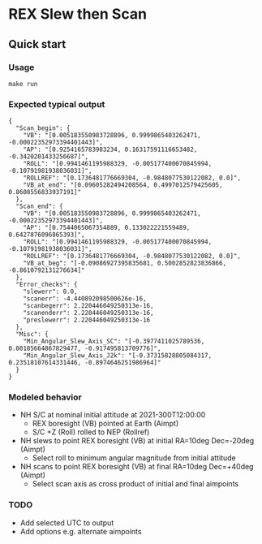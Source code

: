 # REX Slew then Scan

## Quick start

### Usage

    make run

### Expected typical output

    {
      "Scan_begin": {
        "VB": "[0.005183550983728896, 0.9999865403262471, -0.00022352973394401443]",
        "AP": "[0.9254165783983234, 0.16317591116653482, -0.3420201433256687]",
        "ROLL": "[0.9941461195988329, -0.005177400070845994, -0.10791981938036031]",
        "ROLLREF": "[0.1736481776669304, -0.9848077530122082, 0.0]",
        "VB_at_end": "[0.09605282494208564, 0.4997012579425605, 0.8608556833937191]"
      },
      "Scan_end": {
        "VB": "[0.005183550983728896, 0.9999865403262471, -0.00022352973394401443]",
        "AP": "[0.7544065067354889, 0.133022221559489, 0.6427876096865393]",
        "ROLL": "[0.9941461195988329, -0.005177400070845994, -0.10791981938036031]",
        "ROLLREF": "[0.1736481776669304, -0.9848077530122082, 0.0]",
        "VB_at_beg": "[-0.09086927395835681, 0.5002852823836866, -0.8610792131276634]"
      },
      "Error_checks": {
        "slewerr": 0.0,
        "scanerr": -4.440892098500626e-16,
        "scanbegerr": 2.220446049250313e-16,
        "scanenderr": 2.220446049250313e-16,
        "preslewerr": 2.220446049250313e-16
      },
      "Misc": {
        "Min_Angular_Slew_Axis_SC": "[-0.3977411025789536, 0.00185664867829477, -0.917495813709776]",
        "Min_Angular_Slew_Axis_J2k": "[-0.37315828805084317, 0.23518107614331446, -0.8974646251986964]"
      }
    }

### Modeled behavior

* NH S/C at nominal initial attitude at 2021-300T12:00:00
  * REX boresight (VB) pointed at Earth (Aimpt)
  * S/C +Z (Roll) rolled to NEP (Rollref)
* NH slews to point REX boresight (VB) at initial RA=10deg Dec=-20deg (Aimpt)
  * Select roll to minimum angular magnitude from initial attitude
* NH scans to point REX boresight (VB) at final RA=10deg Dec=+40deg (Aimpt)
  * Select scan axis as cross product of initial and final aimpoints

### TODO

* Add selected UTC to output
* Add options e.g. alternate aimpoints

